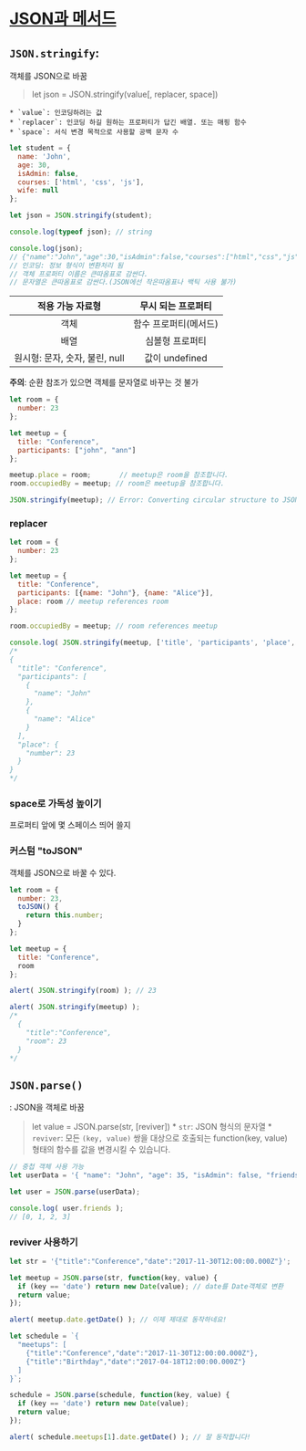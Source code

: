 # [JSON과 메서드](https://ko.javascript.info/json)

## `JSON.stringify`:
 객체를 JSON으로 바꿈
> let json = JSON.stringify(value[, replacer, space])

    * `value`: 인코딩하려는 값
    * `replacer`: 인코딩 하길 원하는 프로퍼티가 답긴 배열. 또는 매핑 함수
    * `space`: 서식 변경 목적으로 사용할 공백 문자 수 


```javascript
let student = {
  name: 'John',
  age: 30,
  isAdmin: false,
  courses: ['html', 'css', 'js'],
  wife: null
};

let json = JSON.stringify(student);

console.log(typeof json); // string

console.log(json);
// {"name":"John","age":30,"isAdmin":false,"courses":["html","css","js"],"wife":null}
// 인코딩: 정보 형식이 변환처리 됨
// 객체 프로퍼티 이름은 큰따옴표로 감싼다. 
// 문자열은 큰따옴표로 감싼다.(JSON에선 작은따옴표나 백틱 사용 불가)
```

|적용 가능 자료형|무시 되는 프로퍼티
|:--:|:--:|
|객체|함수 프로퍼티(메서드)|
|배열|심볼형 프로퍼티|
|원시형: 문자, 숫자, 불린, null| 값이 undefined|

**주의**: 순환 참조가 있으면 객체를 문자열로 바꾸는 것 불가
```javascript
let room = {
  number: 23
};

let meetup = {
  title: "Conference",
  participants: ["john", "ann"]
};

meetup.place = room;       // meetup은 room을 참조합니다.
room.occupiedBy = meetup; // room은 meetup을 참조합니다.

JSON.stringify(meetup); // Error: Converting circular structure to JSON
```

### replacer
```javascript
let room = {
  number: 23
};

let meetup = {
  title: "Conference",
  participants: [{name: "John"}, {name: "Alice"}],
  place: room // meetup references room
};

room.occupiedBy = meetup; // room references meetup

console.log( JSON.stringify(meetup, ['title', 'participants', 'place', 'name', 'number'], 2) );
/*
{
  "title": "Conference",
  "participants": [
    {
      "name": "John"
    },
    {
      "name": "Alice"
    }
  ],
  "place": {
    "number": 23
  }
}
*/
```
### space로 가독성 높이기
프로퍼티 앞에 몇 스페이스 띄어 쓸지
### 커스텀 "toJSON"
객체를 JSON으로 바꿀 수 있다.
```javascript
let room = {
  number: 23,
  toJSON() {
    return this.number;
  }
};

let meetup = {
  title: "Conference",
  room
};

alert( JSON.stringify(room) ); // 23

alert( JSON.stringify(meetup) );
/*
  {
    "title":"Conference",
    "room": 23
  }
*/
```
## `JSON.parse()`
: JSON을 객체로 바꿈
> let value = JSON.parse(str, [reviver])
    * `str`: JSON 형식의 문자열
    * `reviver`: 모든 `(key, value)` 쌍을 대상으로 호출되는 function(key, value) 형태의 함수를 값을 변경시킬 수 있습니다.

```javascript
// 중첩 객체 사용 가능
let userData = '{ "name": "John", "age": 35, "isAdmin": false, "friends": [0,1,2,3] }';

let user = JSON.parse(userData);

console.log( user.friends ); 
// [0, 1, 2, 3]
```

### reviver 사용하기
```javascript
let str = '{"title":"Conference","date":"2017-11-30T12:00:00.000Z"}';

let meetup = JSON.parse(str, function(key, value) {
  if (key == 'date') return new Date(value); // date를 Date객체로 변환
  return value;
});

alert( meetup.date.getDate() ); // 이제 제대로 동작하네요!
```
```javascript
let schedule = `{
  "meetups": [
    {"title":"Conference","date":"2017-11-30T12:00:00.000Z"},
    {"title":"Birthday","date":"2017-04-18T12:00:00.000Z"}
  ]
}`;

schedule = JSON.parse(schedule, function(key, value) {
  if (key == 'date') return new Date(value);
  return value;
});

alert( schedule.meetups[1].date.getDate() ); // 잘 동작합니다!
```

